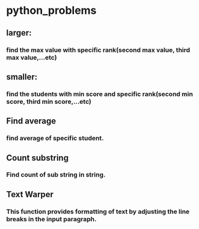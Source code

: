 # python_problems
## larger:
### find the max value with specific rank(second max value, third max value,...etc)

## smaller:
### find the students with min score  and specific rank(second min score, third min score,...etc)

## Find average
### find average of specific student.

## Count substring
### Find count of sub string in string.

## Text Warper
### This function provides formatting of text by adjusting the line breaks in the input paragraph.

